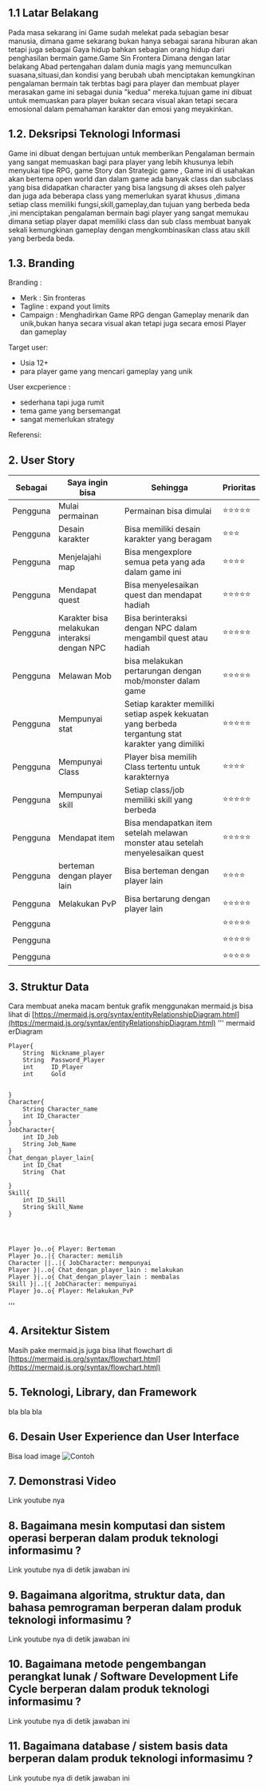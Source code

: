 ## 1.1 Latar Belakang

Pada masa sekarang ini Game sudah melekat pada sebagian besar manusia, dimana game sekarang  bukan hanya sebagai sarana hiburan akan tetapi juga sebagai Gaya hidup bahkan sebagian orang hidup dari penghasilan bermain game.Game Sin Frontera Dimana dengan latar belakang Abad pertengahan dalam dunia magis  yang memunculkan suasana,situasi,dan kondisi yang berubah ubah  menciptakan kemungkinan pengalaman bermain tak terbtas bagi para player dan membuat player merasakan game ini sebagai dunia "kedua" mereka.tujuan game ini dibuat untuk memuaskan para player bukan secara visual akan tetapi secara emosional dalam pemahaman karakter dan emosi yang meyakinkan.

## 1.2. Deksripsi Teknologi Informasi

Game ini dibuat dengan bertujuan untuk memberikan Pengalaman bermain yang sangat memuaskan bagi para player yang lebih khusunya lebih menyukai tipe RPG, game Story dan Strategic game , Game ini di usahakan akan bertema open world dan dalam game ada banyak class dan subclass yang bisa didapatkan character yang bisa langsung di akses oleh palyer dan juga ada beberapa class yang memerlukan syarat khusus ,dimana setiap class memiliki fungsi,skill,gameplay,dan tujuan yang berbeda beda ,ini menciptakan pengalaman bermain bagi player yang sangat memukau dimana setiap player dapat memiliki class dan sub class membuat banyak sekali kemungkinan gameplay  dengan mengkombinasikan class atau skill yang berbeda beda.
## 1.3. Branding
Branding :
- Merk        : Sin fronteras
- Tagline     : expand yout limits
- Campaign    : Menghadirkan Game RPG dengan Gameplay menarik dan unik,bukan hanya secara visual akan tetapi juga secara emosi Player dan                 gameplay

Target user:
- Usia 12+
- para player game yang mencari gameplay yang unik 
  

User excperience :
- sederhana tapi juga rumit
- tema game yang bersemangat
- sangat memerlukan strategy

Referensi:

## 2. User Story

Sebagai | Saya ingin bisa | Sehingga | Prioritas
---|---|---|---
| Pengguna | Mulai permainan | Permainan bisa dimulai  | ⭐⭐⭐⭐⭐
| Pengguna | Desain karakter |  Bisa memiliki desain karakter yang beragam | ⭐⭐⭐
| Pengguna | Menjelajahi map | Bisa mengexplore semua peta yang ada dalam game ini | ⭐⭐⭐⭐
| Pengguna | Mendapat quest | Bisa menyelesaikan quest dan mendapat hadiah | ⭐⭐⭐⭐⭐
| Pengguna | Karakter bisa melakukan interaksi dengan NPC | Bisa berinteraksi dengan NPC dalam mengambil quest atau hadiah | ⭐⭐⭐⭐⭐
| Pengguna | Melawan Mob  | bisa melakukan pertarungan dengan mob/monster dalam game | ⭐⭐⭐⭐⭐
| Pengguna | Mempunyai stat | Setiap karakter memiliki setiap aspek kekuatan yang berbeda tergantung stat karakter yang dimiliki   | ⭐⭐⭐⭐⭐
| Pengguna |  Mempunyai Class | Player bisa memilih Class tertentu untuk karakternya | ⭐⭐⭐⭐
| Pengguna | Mempunyai skill  | Setiap class/job memiliki skill yang berbeda | ⭐⭐⭐⭐⭐
| Pengguna | Mendapat item  | Bisa mendapatkan item setelah melawan monster atau setelah menyelesaikan quest | ⭐⭐⭐⭐⭐
| Pengguna |  berteman dengan player lain | Bisa berteman dengan player lain | ⭐⭐⭐⭐
| Pengguna | Melakukan PvP  | Bisa bertarung dengan player lain  | ⭐⭐⭐⭐⭐
| Pengguna |   |  | ⭐⭐⭐⭐⭐
| Pengguna |   |  | ⭐⭐⭐⭐⭐
| Pengguna |   |  | ⭐⭐⭐⭐⭐



## 3. Struktur Data

Cara membuat aneka macam bentuk grafik menggunakan mermaid.js bisa lihat di [https://mermaid.js.org/syntax/entityRelationshipDiagram.html](https://mermaid.js.org/syntax/entityRelationshipDiagram.html) 
''' mermaid
erDiagram
    
    Player{
        String  Nickname_player
        String  Password_Player
        int     ID_Player
        int     Gold


    }
    Character{
        String Character_name
        int ID_Character
    }
    JobCharacter{
        int ID_Job
        String Job_Name
    }
    Chat_dengan_player_lain{
        int ID_Chat 
        String  Chat 

    }
    Skill{
        int ID_Skill
        String Skill_Name
    }




    Player }o..o{ Player: Berteman
    Player }o..|{ Character: memilih
    Character ||..|{ JobCharacter: mempunyai
    Player }|..o{ Chat_dengan_player_lain : melakukan
    Player }|..o{ Chat_dengan_player_lain : membalas
    Skill }|..|{ JobCharacter: mempunyai
    Player }o..o{ Player: Melakukan_PvP

'''

## 4. Arsitektur Sistem

Masih pake mermaid.js juga bisa lihat flowchart di [https://mermaid.js.org/syntax/flowchart.html](https://mermaid.js.org/syntax/flowchart.html)

## 5. Teknologi, Library, dan Framework

bla bla bla

## 6. Desain User Experience dan User Interface

Bisa load image 
![Contoh](https://fastly.picsum.photos/id/318/536/354.jpg?hmac=Ixy-wle80nudIR_cmnF1iY2y6rMUH7_9sk-BP1fTpM8)

## 7. Demonstrasi Video

Link youtube nya

## 8. Bagaimana mesin komputasi dan sistem operasi berperan dalam produk teknologi informasimu ?

Link youtube nya di detik jawaban ini

## 9. Bagaimana algoritma, struktur data, dan bahasa pemrograman berperan dalam produk teknologi informasimu ?

Link youtube nya di detik jawaban ini

## 10. Bagaimana metode pengembangan perangkat lunak / Software Development Life Cycle berperan dalam produk teknologi informasimu ?

Link youtube nya di detik jawaban ini

## 11. Bagaimana database / sistem basis data berperan dalam produk teknologi informasimu ?

Link youtube nya di detik jawaban ini
